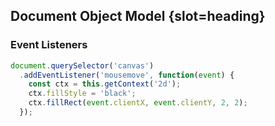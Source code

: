 ## Document Object Model {slot=heading}

### Event Listeners

```js
document.querySelector('canvas')
  .addEventListener('mousemove', function(event) {
    const ctx = this.getContext('2d');
    ctx.fillStyle = 'black';
    ctx.fillRect(event.clientX, event.clientY, 2, 2);
  });
```
